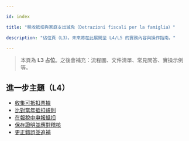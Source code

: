 ---
id: index
title: "稅收抵扣與家庭支出減免（Detrazioni fiscali per la famiglia）"
description: "佔位頁（L3）。未來將在此展開至 L4/L5 的實務內容與操作指南。"
---


> 本頁為 **L3 占位**。之後會補充：流程圖、文件清單、常見問答、實操示例等。


## 進一步主題（L4）

- [收集可抵扣票據](./collect-deductible-receipts/)
- [比對當年抵扣規則](./match-deduction-rules/)
- [在報稅中申報抵扣](./declare-in-tax-return/)
- [保存證明並應對稽核](./save-proof-and-audit/)
- [更正錯誤並追補](./fix-declaration-errors/)

